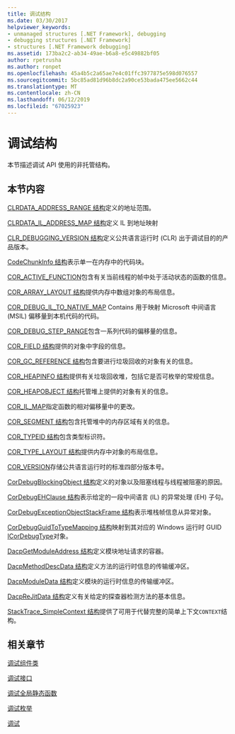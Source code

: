 ```yaml
---
title: 调试结构
ms.date: 03/30/2017
helpviewer_keywords:
- unmanaged structures [.NET Framework], debugging
- debugging structures [.NET Framework]
- structures [.NET Framework debugging]
ms.assetid: 173ba2c2-ab34-49ae-b6a8-e5c49882bf05
author: rpetrusha
ms.author: ronpet
ms.openlocfilehash: 45a4b5c2a65ae7e4c01ffc3977875e598d076557
ms.sourcegitcommit: 5bc85ad81d96b8dc2a90ce53bada475ee5662c44
ms.translationtype: MT
ms.contentlocale: zh-CN
ms.lasthandoff: 06/12/2019
ms.locfileid: "67025923"
---
```

# <a name="debugging-structures"></a>调试结构

本节描述调试 API 使用的非托管结构。

## <a name="in-this-section"></a>本节内容
 [CLRDATA_ADDRESS_RANGE 结构](../../../../docs/framework/unmanaged-api/debugging/clrdata-address-range-structure.md)定义的地址范围。

 [CLRDATA_IL_ADDRESS_MAP 结构](../../../../docs/framework/unmanaged-api/debugging/clrdata-il-address-map-structure.md)定义 IL 到地址映射

 [CLR_DEBUGGING_VERSION 结构](../../../../docs/framework/unmanaged-api/debugging/clr-debugging-version-structure.md)定义公共语言运行时 (CLR) 出于调试目的的产品版本。

 [CodeChunkInfo 结构](../../../../docs/framework/unmanaged-api/debugging/codechunkinfo-structure.md)表示单一在内存中的代码块。

 [COR_ACTIVE_FUNCTION](cor-active-function-structure.md)包含有关当前线程的帧中处于活动状态的函数的信息。

 [COR_ARRAY_LAYOUT 结构](../../../../docs/framework/unmanaged-api/debugging/cor-array-layout-structure.md)提供内存中数组对象的布局信息。

 [COR_DEBUG_IL_TO_NATIVE_MAP](cor-debug-il-to-native-map-structure.md) Contains 用于映射 Microsoft 中间语言 (MSIL) 偏移量到本机代码的代码。

 [COR_DEBUG_STEP_RANGE](cor-debug-step-range-structure.md)包含一系列代码的偏移量的信息。

 [COR_FIELD 结构](../../../../docs/framework/unmanaged-api/debugging/cor-field-structure.md)提供的对象中字段的信息。

 [COR_GC_REFERENCE 结构](../../../../docs/framework/unmanaged-api/debugging/cor-gc-reference-structure.md)包含要进行垃圾回收的对象有关的信息。

 [COR_HEAPINFO 结构](../../../../docs/framework/unmanaged-api/debugging/cor-heapinfo-structure.md)提供有关垃圾回收堆，包括它是否可枚举的常规信息。

 [COR_HEAPOBJECT 结构](../../../../docs/framework/unmanaged-api/debugging/cor-heapobject-structure.md)托管堆上提供的对象有关的信息。

 [COR_IL_MAP](cor-il-map-structure.md)指定函数的相对偏移量中的更改。

 [COR_SEGMENT 结构](../../../../docs/framework/unmanaged-api/debugging/cor-segment-structure.md)包含托管堆中的内存区域有关的信息。

 [COR_TYPEID 结构](../../../../docs/framework/unmanaged-api/debugging/cor-typeid-structure.md)包含类型标识符。

 [COR_TYPE_LAYOUT 结构](../../../../docs/framework/unmanaged-api/debugging/cor-type-layout-structure.md)提供内存中对象的布局信息。

 [COR_VERSION](cor-version-structure.md)存储公共语言运行时的标准四部分版本号。

 [CorDebugBlockingObject 结构](../../../../docs/framework/unmanaged-api/debugging/cordebugblockingobject-structure.md)定义的对象以及阻塞线程与线程被阻塞的原因。

 [CorDebugEHClause 结构](../../../../docs/framework/unmanaged-api/debugging/cordebugehclause-structure.md)表示给定的一段中间语言 (IL) 的异常处理 (EH) 子句。

 [CorDebugExceptionObjectStackFrame 结构](../../../../docs/framework/unmanaged-api/debugging/cordebugexceptionobjectstackframe-structure.md)表示堆栈帧信息从异常对象。

 [CorDebugGuidToTypeMapping 结构](../../../../docs/framework/unmanaged-api/debugging/cordebugguidtotypemapping-structure.md)映射到其对应的 Windows 运行时 GUID [ICorDebugType](../../../../docs/framework/unmanaged-api/debugging/icordebugtype-interface.md)对象。

 [DacpGetModuleAddress 结构](../../../../docs/framework/unmanaged-api/debugging/dacpgetmoduleaddress-structure.md)定义模块地址请求的容器。

 [DacpMethodDescData 结构](../../../../docs/framework/unmanaged-api/debugging/dacpmethoddescdata-structure.md)定义方法的运行时信息的传输缓冲区。

 [DacpModuleData 结构](../../../../docs/framework/unmanaged-api/debugging/dacpmoduledata-structure.md)定义模块的运行时信息的传输缓冲区。

 [DacpReJitData 结构](../../../../docs/framework/unmanaged-api/debugging/dacprejitdata-structure.md)定义有关给定的探查器检测方法的基本信息。

 [StackTrace_SimpleContext 结构](../../../../docs/framework/unmanaged-api/debugging/stacktrace-simplecontext-structure.md)提供了可用于代替完整的简单上下文`CONTEXT`结构。

## <a name="related-sections"></a>相关章节

 [调试组件类](../../../../docs/framework/unmanaged-api/debugging/debugging-coclasses.md)

 [调试接口](../../../../docs/framework/unmanaged-api/debugging/debugging-interfaces.md)

 [调试全局静态函数](../../../../docs/framework/unmanaged-api/debugging/debugging-global-static-functions.md)

 [调试枚举](../../../../docs/framework/unmanaged-api/debugging/debugging-enumerations.md)

 [调试](../../../../docs/framework/unmanaged-api/debugging/index.md)
